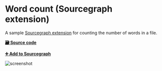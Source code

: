 # Word count (Sourcegraph extension)

A sample [Sourcegraph extension](https://github.com/sourcegraph/sourcegraph-extension-api) for counting the number of words in a file.

[**🗃️ Source code**](https://github.com/sqs/sourcegraph-word-count)

[**➕ Add to Sourcegraph**](https://sourcegraph.com/extensions/sqs/word-count)

![screenshot](https://user-images.githubusercontent.com/1976/47622329-1fb06f80-dac1-11e8-8c4e-189ed9731895.png)

